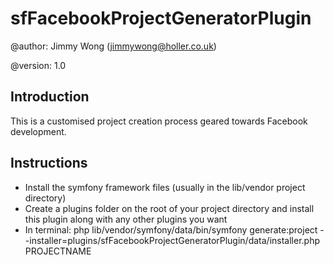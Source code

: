 sfFacebookProjectGeneratorPlugin
=========================

@author:    Jimmy Wong (<jimmywong@holler.co.uk>)

@version:   1.0


Introduction
------------

This is a customised project creation process geared towards Facebook development.


Instructions
------------

 * Install the symfony framework files (usually in the lib/vendor project directory)
 * Create a plugins folder on the root of your project directory and install this plugin along with any other plugins you want
 * In terminal: 
	php lib/vendor/symfony/data/bin/symfony generate:project --installer=plugins/sfFacebookProjectGeneratorPlugin/data/installer.php PROJECTNAME

